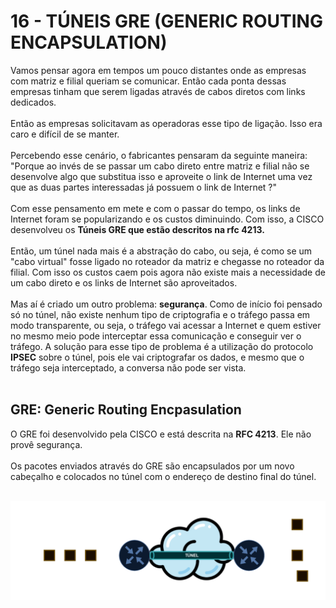 # 16 - TÚNEIS GRE (GENERIC ROUTING ENCAPSULATION)

Vamos pensar agora em tempos um pouco distantes onde as empresas com matriz e filial queriam se comunicar. Então cada ponta dessas empresas tinham que serem ligadas através de cabos diretos com links dedicados. <br></br>
Então as empresas solicitavam as operadoras esse tipo de ligação. Isso era caro e difícil de se manter. <br></br>
Percebendo esse cenário, o fabricantes pensaram da seguinte maneira: "Porque ao invés de se passar um cabo direto entre matriz e filial não se desenvolve algo que substitua isso e aproveite o link de Internet uma vez que as duas partes interessadas já possuem o link de Internet ?" <br></br>
Com esse pensamento em mete e com o passar do tempo, os links de Internet foram se popularizando e os custos diminuindo. Com isso, a CISCO desenvolveu os **Túneis GRE que estão descritos na rfc 4213.** <br></br>
Então, um túnel nada mais é a abstração do cabo, ou seja, é como se um "cabo virtual" fosse ligado no roteador da matriz e chegasse no roteador da filial. Com isso os custos caem pois agora não existe mais a necessidade de um cabo direto e os links de Internet são aproveitados. <br></br>
Mas aí é criado um outro problema: **segurança**. Como de início foi pensado só no túnel, não existe nenhum tipo de criptografia e o tráfego passa em modo transparente, ou seja, o tráfego vai acessar a Internet e quem estiver no mesmo meio pode interceptar essa comunicação e conseguir ver o tráfego. A solução para esse tipo de problema é a utilização do protocolo **IPSEC** sobre o túnel, pois ele vai criptografar os dados, e mesmo que o tráfego seja interceptado, a conversa não pode ser vista. <br></br>

## GRE: Generic Routing Encpasulation 

O GRE foi desenvolvido pela CISCO e está descrita na **RFC 4213**. Ele não provê segurança. <br></br>
Os pacotes enviados através do GRE são encapsulados por um novo cabeçalho e colocados no túnel com o endereço de destino final do túnel.<br></br>

![TÚNEL](Imagens/tunel.png) <br></br>